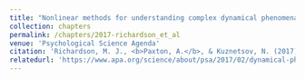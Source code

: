 ```yaml
---
title: "Nonlinear methods for understanding complex dynamical phenomena in psychological science"
collection: chapters
permalink: /chapters/2017-richardson_et_al
venue: 'Psychological Science Agenda'
citation: 'Richardson, M. J., <b>Paxton, A.</b>, & Kuznetsov, N. (2017). Nonlinear methods for understanding complex dynamical phenomena in psychological science. <i>Psychological Science Agenda</i>.'
relatedurl: 'https://www.apa.org/science/about/psa/2017/02/dynamical-phenomena'
---
```

